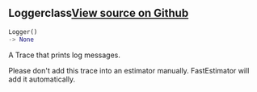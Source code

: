 ## Logger<span class="tag">class</span><a class="sourcelink" href=https://github.com/fastestimator/fastestimator/blob/r1.0/fastestimator/trace/trace.py/#L204-L253>View source on Github</a>
```python
Logger()
-> None
```
A Trace that prints log messages.

Please don't add this trace into an estimator manually. FastEstimator will add it automatically.



